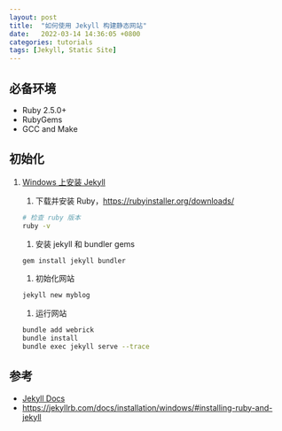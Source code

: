 ```yaml
---
layout: post
title:  "如何使用 Jekyll 构建静态网站"
date:   2022-03-14 14:36:05 +0800
categories: tutorials
tags: [Jekyll, Static Site]
---
```


## 必备环境

- Ruby 2.5.0+
- RubyGems
- GCC and Make

## 初始化

1. [Windows 上安装 Jekyll](https://jekyllrb.com/docs/installation/windows/#installing-ruby-and-jekyll)
   1. 下载并安装 Ruby，<https://rubyinstaller.org/downloads/>

   ```bash
   # 检查 ruby 版本
   ruby -v
   ```

   1. 安装 jekyll 和 bundler gems

   ```bash
   gem install jekyll bundler
   ```

   1. 初始化网站

   ```bash
   jekyll new myblog
   ```

   1. 运行网站

   ```bash
   bundle add webrick
   bundle install
   bundle exec jekyll serve --trace
   ```

## 参考

- [Jekyll Docs](https://jekyllrb.com/docs/)
- <https://jekyllrb.com/docs/installation/windows/#installing-ruby-and-jekyll>